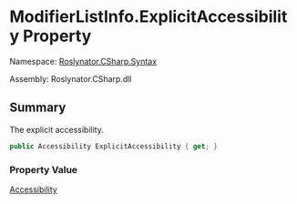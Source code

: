 # ModifierListInfo\.ExplicitAccessibility Property

Namespace: [Roslynator.CSharp.Syntax](../../README.md)

Assembly: Roslynator\.CSharp\.dll

## Summary

The explicit accessibility\.

```csharp
public Accessibility ExplicitAccessibility { get; }
```

### Property Value

[Accessibility](https://docs.microsoft.com/en-us/dotnet/api/microsoft.codeanalysis.accessibility)

